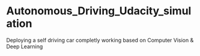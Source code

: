 # Autonomous_Driving_Udacity_simulation
Deploying a self driving car completly working based on Computer Vision &amp; Deep Learning
